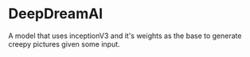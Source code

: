 # DeepDreamAI
A model that uses inceptionV3 and it's weights as the base to generate creepy pictures given some input.
